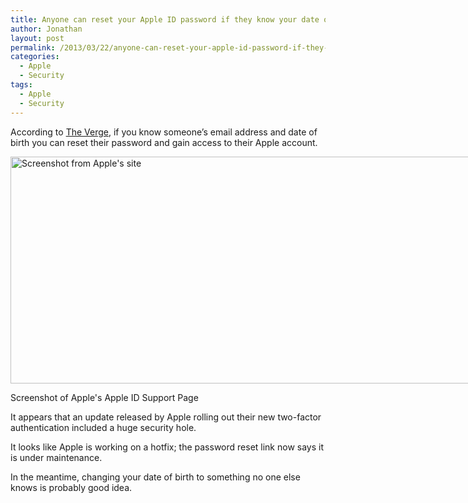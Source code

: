 ```yaml
---
title: Anyone can reset your Apple ID password if they know your date of birth
author: Jonathan
layout: post
permalink: /2013/03/22/anyone-can-reset-your-apple-id-password-if-they-know-your-date-of-birth/
categories:
  - Apple
  - Security
tags:
  - Apple
  - Security
---
```

According to <a href="http://www.theverge.com/2013/3/22/4136242/major-security-hole-allows-apple-id-passwords-reset-with-email-date-of-birth" target="_blank">The Verge</a>, if you know someone&#8217;s email address and date of birth you can reset their password and gain access to their Apple account.

<div id="attachment_74" class="wp-caption aligncenter" style="width: 776px">
  <a href="http://jonathanporta.com/wp-content/uploads/2013/03/apple-id-password-reset-oops.png"><img class="size-full wp-image-74" title="Apple ID Password Reset Exploit" src="http://jonathanporta.com/wp-content/uploads/2013/03/apple-id-password-reset-oops.png" alt="Screenshot from Apple's site" width="766" height="363" /></a><p class="wp-caption-text">
    Screenshot of Apple's Apple ID Support Page
  </p>
</div>

It appears that an update released by Apple rolling out their new two-factor authentication included a huge security hole.

It looks like Apple is working on a hotfix; the password reset link now says it is under maintenance.

In the meantime, changing your date of birth to something no one else knows is probably good idea.